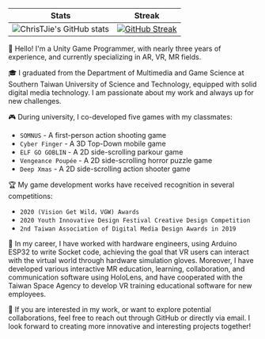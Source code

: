 | Stats | Streak |
| :-: | :-: |
| ![ChrisTJie's GitHub stats](https://github-readme-stats.vercel.app/api?username=ChrisTJie&theme=radical&show_icons=true&hide_border=true&border_radius=5&count_private=true) | [![GitHub Streak](https://streak-stats.demolab.com?user=ChrisTJie&theme=radical&hide_border=true&border_radius=5)](https://git.io/streak-stats) |

👋 Hello!
I'm a Unity Game Programmer, with nearly three years of experience, and currently specializing in AR, VR, MR fields.

🎓 I graduated from the Department of Multimedia and Game Science at Southern Taiwan University of Science and Technology, equipped with solid digital media technology. I am passionate about my work and always up for new challenges.

🎮 During university, I co-developed five games with my classmates:

- `SOMNUS` - A first-person action shooting game
- `Cyber Finger` - A 3D Top-Down mobile game
- `ELF GO GOBLIN` - A 2D side-scrolling parkour game
- `Vengeance Poupée` - A 2D side-scrolling horror puzzle game
- `Deep Xmas` - A 2D side-scrolling action shooter game

🏆 My game development works have received recognition in several competitions:

- `2020 (Vision Get Wild，VGW) Awards`
- `2020 Youth Innovative Design Festival Creative Design Competition`
- `2nd Taiwan Association of Digital Media Design Awards in 2019`

💼 In my career, I have worked with hardware engineers, using Arduino ESP32 to write Socket code, achieving the goal that VR users can interact with the virtual world through hardware simulation gloves. Moreover, I have developed various interactive MR education, learning, collaboration, and communication software using HoloLens, and have cooperated with the Taiwan Space Agency to develop VR training educational software for new employees.

🔭 If you are interested in my work, or want to explore potential collaborations, feel free to reach out through GitHub or directly via email. I look forward to creating more innovative and interesting projects together!

<!--
### Hi there 👋

**ChrisTJie/ChrisTJie** is a ✨ _special_ ✨ repository because its `README.md` (this file) appears on your GitHub profile.

Here are some ideas to get you started:

- 🔭 I’m currently working on ...
- 🌱 I’m currently learning ...
- 👯 I’m looking to collaborate on ...
- 🤔 I’m looking for help with ...
- 💬 Ask me about ...
- 📫 How to reach me: ...
- 😄 Pronouns: ...
- ⚡ Fun fact: ...
-->
